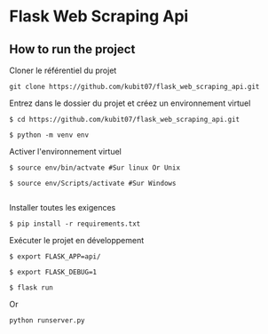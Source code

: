 # Flask Web Scraping Api


## How to run the project

Cloner le référentiel du projet
```
git clone https://github.com/kubit07/flask_web_scraping_api.git

```

Entrez dans le dossier du projet et créez un environnement virtuel
``` 
$ cd https://github.com/kubit07/flask_web_scraping_api.git

$ python -m venv env 

```

Activer l'environnement virtuel
``` 
$ source env/bin/actvate #Sur linux Or Unix

$ source env/Scripts/activate #Sur Windows 
 
```

Installer toutes les exigences

```
$ pip install -r requirements.txt
```

Exécuter le projet en développement
```
$ export FLASK_APP=api/

$ export FLASK_DEBUG=1

$ flask run

```
Or 
``` 
python runserver.py
``` 

